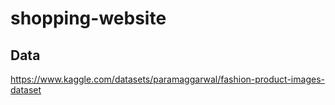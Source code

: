 # shopping-website

## Data
https://www.kaggle.com/datasets/paramaggarwal/fashion-product-images-dataset
